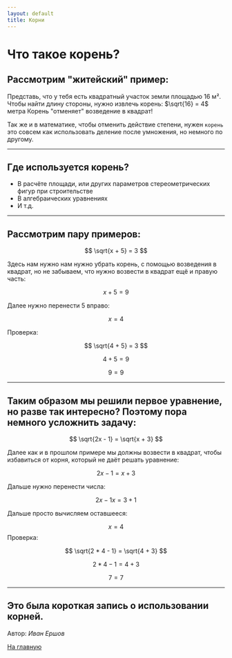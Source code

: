 ```yaml
---
layout: default
title: Корни
---
```


# Что такое корень?

## Рассмотрим "житейский" пример:

Представь, что у тебя есть квадратный участок земли площадью 16 м². 
Чтобы найти длину стороны, нужно извлечь корень: $\sqrt{16} = 4$ метра
Корень "отменяет" возведение в квадрат!

Так же и в математике, чтобы отменить действие степени, нужен `корень` это совсем как использовать деление после умножения, но немного по другому.

---
## Где используется корень?

- В расчёте площади, или других параметров стереометрических фигур при строительстве
- В алгебраических уравнениях
- И т.д.

---
## Рассмотрим пару примеров:

$$
\sqrt{x + 5} = 3
$$

Здесь нам нужно нам нужно убрать корень, с помощью возведения в квадрат, но не забываем, что нужно возвести в квадрат ещё и правую часть:

$$
x + 5 = 9
$$

Далее нужно перенести 5 вправо:

$$
x = 4
$$

Проверка:

$$
\sqrt{4 + 5} = 3
$$

$$
4 + 5 = 9
$$

$$
9 = 9
$$

---

## Таким образом мы решили первое уравнение, но  разве так интересно? Поэтому пора немного усложнить задачу:

$$
\sqrt{2x - 1} = \sqrt{x + 3}
$$

Далее как и в прошлом примере мы должны возвести в квадрат, чтобы избавиться от корня, который не даёт решать уравнение:

$$
2x - 1 = x + 3
$$

Дальше нужно перенести числа:

$$
2x - 1x = 3 + 1
$$

Дальше просто вычисляем оставшееся:

$$
x = 4
$$
Проверка:

$$
\sqrt{2 * 4 - 1} = \sqrt{4 + 3}
$$

$$
2 * 4 - 1 = 4 + 3
$$

$$
7 = 7
$$

---

## Это была короткая запись о использовании корней.

Автор: *Иван Ершов*

[На главную](/kladez_znaniy_ivana)

